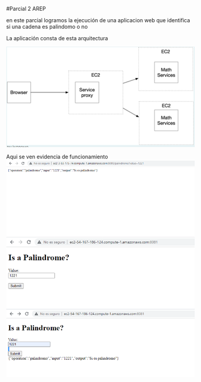 #Parcial 2 AREP

en este parcial logramos la ejecución de una aplicacion web que identifica si una cadena es palindomo o no

La aplicación consta de esta arquitectura

![](/src/main/resources/ARQUITECTURA.png)

Aqui se ven evidencia de funcionamiento
![](/src/main/resources/FuncionamientoPALINDROMO.png)
![](/src/main/resources/FuncionamientoPROXY.png)
![](/src/main/resources/FuncionamientoPROXY2.png)